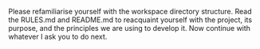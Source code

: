 Please refamiliarise yourself with the workspace directory structure. Read the RULES.md and README.md to reacquaint yourself with the project, its purpose, and the principles we are using to develop it. Now continue with whatever I ask you to do next.
